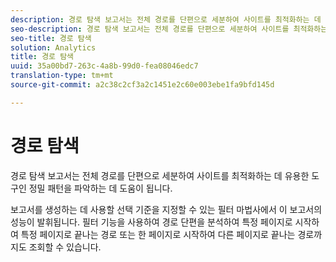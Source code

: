 ```yaml
---
description: 경로 탐색 보고서는 전체 경로를 단편으로 세분하여 사이트를 최적화하는 데 유용한 도구인 정밀 패턴을 파악하는 데 도움이 됩니다.
seo-description: 경로 탐색 보고서는 전체 경로를 단편으로 세분하여 사이트를 최적화하는 데 유용한 도구인 정밀 패턴을 파악하는 데 도움이 됩니다.
seo-title: 경로 탐색
solution: Analytics
title: 경로 탐색
uuid: 35a00bd7-263c-4a8b-99d0-fea08046edc7
translation-type: tm+mt
source-git-commit: a2c38c2cf3a2c1451e2c60e003ebe1fa9bfd145d

---
```



# 경로 탐색

경로 탐색 보고서는 전체 경로를 단편으로 세분하여 사이트를 최적화하는 데 유용한 도구인 정밀 패턴을 파악하는 데 도움이 됩니다.

보고서를 생성하는 데 사용할 선택 기준을 지정할 수 있는 필터 마법사에서 이 보고서의 성능이 발휘됩니다. 필터 기능을 사용하여 경로 단편을 분석하여 특정 페이지로 시작하여 특정 페이지로 끝나는 경로 또는 한 페이지로 시작하여 다른 페이지로 끝나는 경로까지도 조회할 수 있습니다.
